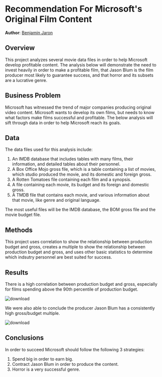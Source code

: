 

# Recommendation For Microsoft's Original Film Content

**Author**: [Benjamin Jaron](mailto:bmjaron@gmail.com)

## Overview 

This project analyzes several movie data files in order to help Microsoft develop profitable content. The analysis below will demonstrate the need to invest heavily in order to make a profitable film, that Jason Blum is the film producer most likely to guarantee success, and that horror and its subsets are a lucrative genre.

## Business Problem

Microsoft has witnessed the trend of major companies producing original video content. Microsoft wants to develop its own films, but needs to know what factors make films successful and profitable. The below analysis will sift through data in order to help Microsoft reach its goals. 

## Data 

The data files used for this analysis include:

1. An IMDB database that includes tables with many films, their information, and detailed tables about their personnel.
2. A Box Office Mojo gross file, which is a table containing a list of movies, which studio produced the movie, and its domestic and foreign gross. 
3. A Rotten Tomatoes file containing each film and a synopsis. 
4. A file containing each movie, its budget and its foreign and domestic gross. 
5. A TMDB file that contains each movie, and various information about that movie, like genre and original language. 

The most useful files will be the IMDB database, the BOM gross file and the movie budget file. 

## Methods 

This project uses correlation to show the relationship between production budget and gross, creates a multiple to show the relationship between production budget and gross, and uses other basic statistics to determine which indsutry personnel are best suited for success. 

## Results 

There is a high correlation between production budget and gross, especially for films spending above the 90th percentile of production budget. 

![download](https://user-images.githubusercontent.com/115658357/209896336-6f86cc24-ba11-43a0-874b-df1f680c3345.png)

We were also able to conclude the producer Jason Blum has a consistently high gross/budget multiple. 

![download](https://user-images.githubusercontent.com/115658357/209896504-d61dca7a-599a-48f1-bb96-55c7c3d01360.png)

## Conclusions 

In order to succeed Microsoft should follow the following 3 strategies: 

 1. Spend big in order to earn big. 
 2. Contract Jason Blum in order to produce the content. 
 3. Horror is a very successful genre. 
